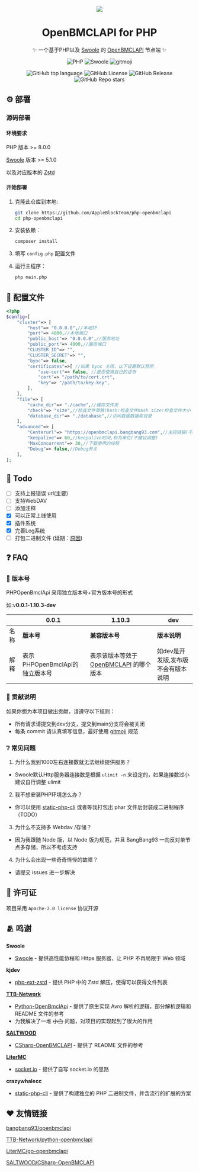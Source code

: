 <div align="center">

![](https://img.picgo.net/2024/04/04/logobg-2b73c6d349a3ad9f7.png)

# OpenBMCLAPI for PHP

✨ 一个基于PHP以及 [Swoole](https://www.swoole.com/) 的 [OpenBMCLAPI](https://github.com/bangbang93/openbmclapi) 节点端 ✨

![PHP](https://img.shields.io/badge/PHP-%3E=8.0.0-blue?logo=PHP&style=flat-square)
![Swoole](https://img.shields.io/badge/Swoole-%3E=5.1.0-blue?style=flat-square)
![gitmoji](https://img.shields.io/badge/gitmoji-%20😜%20😍-FFDD67.svg?style=flat-square)


![GitHub top language](https://img.shields.io/github/languages/top/AppleBlockTeam/php-openbmclapi?style=flat-square)
![GitHub License](https://img.shields.io/github/license/AppleBlockTeam/php-openbmclapi?style=flat-square)
![GitHub Release](https://img.shields.io/github/v/release/AppleBlockTeam/php-openbmclapi?style=flat-square)
![GitHub Repo stars](https://img.shields.io/github/stars/AppleBlockTeam/php-openbmclapi?style=flat-square)

</div>

## ⚙️ 部署

### 源码部署

#### 环境要求

  PHP 版本 >= 8.0.0

  [Swoole](https://www.swoole.com/) 版本 >= 5.1.0
  
  以及对应版本的 [Zstd](https://github.com/kjdev/php-ext-zstd)

#### 开始部署

1. 克隆此仓库到本地:

    ```sh
    git clone https://github.com/AppleBlockTeam/php-openbmclapi
    cd php-openbmclapi
    ```

2. 安装依赖：

    ```sh
    composer install
    ```

3. 填写 `config.php` 配置文件

4. 运行主程序：

    ```sh
    php main.php
    ```


## 📃 配置文件

```php
<?php
$config=[
    "cluster"=> [
        "host"=> "0.0.0.0",//本地IP
        "port"=> 4000,//本地端口
        "public_host"=> "0.0.0.0",//服务地址
        "public_port"=> 4000,//服务端口
        "CLUSTER_ID"=> "",
        "CLUSTER_SECRET"=> "",
        "byoc"=> false,
        "certificates"=>[ //如果 byoc 关闭，以下设置默认禁用
            "use-cert"=> false, //是否使用自己的证书
            "cert"=> "/path/to/cert.crt",
            "key"=> "/path/to/key.key",
        ],
    ],
    "file"=> [
        "cache_dir"=> "./cache",//缓存文件夹
        "check"=> "size",//检查文件策略(hash:检查文件hash size:检查文件大小 exists:检查文件是否存在)
        "database_dir"=> "./database",//访问数据数据库目录
    ],
    "advanced"=> [
        "Centerurl"=> "https://openbmclapi.bangbang93.com",//主控链接(不建议调整)
        "keepalive"=> 60,//keepalive时间,秒为单位(不建议调整)
        "MaxConcurrent"=> 30,//下载使用的线程
        "Debug"=> false,//Debug开关
    ],
];
```

## 📍 Todo
- [ ] 支持上报错误 url(主要)
- [ ] 支持WebDAV
- [ ] 添加注释
- [x] 可以正常上线使用
- [x] 插件系统
- [x] 完善Log系统
- [ ] 打包二进制文件 (延期：[原因](https://github.com/crazywhalecc/static-php-cli/issues/479))

## ❓ FAQ

### 🔖 版本号
PHPOpenBmclApi 采用独立版本号+官方版本号的形式

如:v**0.0.1**-**1.10.3**-**dev**

|  | 0.0.1 | 1.10.3 | dev |
|--|-------|--------|--------|
| 名称 | **版本号** | **兼容版本号** | **版本说明** |
| 解释 | 表示PHPOpenBmclApi的独立版本号 | 表示该版本等效于 [OpenBMCLAPI](https://github.com/bangbang93/openbmclapi) 的哪个版本 | 如dev是开发版,发布版不会有版本说明 |

### 🎉 贡献说明
如果你想为本项目做出贡献，请遵守以下规则：
* 所有请求请提交到dev分支，提交到main分支将会被关闭
* 每条 commit 请认真填写信息，最好使用 [gitmoji](https://gitmoji.dev) 规范

### ❔️ 常见问题
1. 为什么我到1000左右连接数就无法继续提供服务？
* Swoole默认Http服务器连接数是根据 `ulimit -n` 来设定的，如果连接数过小建议自行调整 ulimit

2. 我不想安装PHP环境怎么办？
* 你可以使用 [static-php-cli](https://github.com/crazywhalecc/static-php-cli) 或者等我打包出 phar 文件后封装成二进制程序（TODO）

3. 为什么不支持多 Webdav /存储？
* 因为我跟随 Node 版，以 Node 版为规范，并且 BangBang93 一向反对单节点多存储，所以不考虑支持

4. 为什么会出现一些奇奇怪怪的故障？
* 请提交 issues 进一步解决

## 📖 许可证
项目采用 `Apache-2.0 license` 协议开源

## 🫂 鸣谢

**Swoole**
- [Swoole](https://www.swoole.com) - 提供高性能协程和 Https 服务器，让 PHP 不再局限于 Web 领域

**kjdev**
- [php-ext-zstd](https://github.com/kjdev/php-ext-zstd) - 提供 PHP 中的 Zstd 解压，使得可以获得文件列表

**[TTB-Network](https://github.com/TTB-Network)**
- [Python-OpenBmclApi](https://github.com/TTB-Network/python-openbmclapi) - 提供了原生实现 Avro 解析的逻辑，部分解析逻辑和 README 文件的参考
- 为我解决了一堆 ~~小白~~ 问题，对项目的实现起到了很大的作用

**[SALTWOOD](https://github.com/SALTWOOD)**
- [CSharp-OpenBMCLAPI](https://github.com/SALTWOOD/CSharp-OpenBMCLAPI) - 提供了 README 文件的参考

**[LiterMC](https://github.com/LiterMC)**
- [socket.io](https://github.com/LiterMC/socket.io) - 提供了自写 socket.io 的思路

**crazywhalecc**
- [static-php-cli](https://github.com/crazywhalecc/static-php-cli) - 提供了构建独立的 PHP 二进制文件，并含流行的扩展的方案


## ❤ 友情链接
[bangbang93/openbmclapi](https://github.com/bangbang93/openbmclapi)

[TTB-Network/python-openbmclapi](https://github.com/TTB-Network/python-openbmclapi)

[LiterMC/go-openbmclapi](https://github.com/LiterMC/go-openbmclapi)

[SALTWOOD/CSharp-OpenBMCLAPI](https://github.com/SALTWOOD/CSharp-OpenBMCLAPI)
